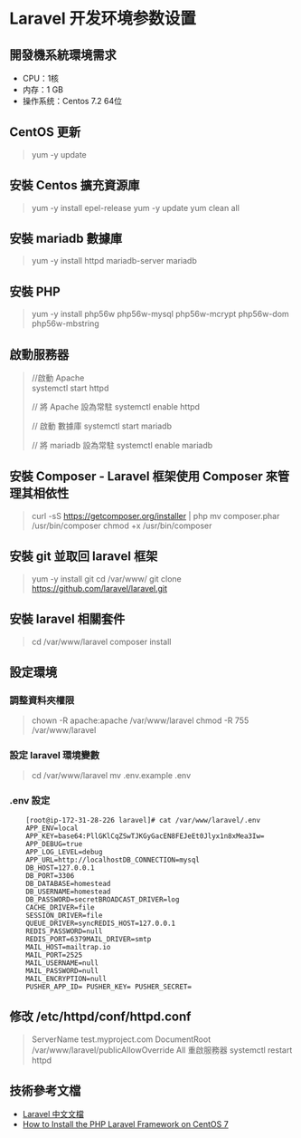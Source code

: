 # Laravel 开发环境参数设置

## 開發機系統環境需求
- CPU：1核
- 内存：1 GB
- 操作系统：Centos 7.2 64位


## CentOS 更新
>    yum -y update

## 安裝 Centos 擴充資源庫
>    yum -y install epel-release
>    yum -y update
>    yum clean all
    
## 安裝 mariadb 數據庫
>    yum -y install httpd mariadb-server mariadb 
    
## 安裝 PHP
>    yum -y install php56w php56w-mysql php56w-mcrypt php56w-dom php56w-mbstring
    
## 啟動服務器
>    //啟動 Apache   
>    systemctl start httpd
>   
>    // 將 Apache 設為常駐
>    systemctl enable httpd
>    
>    // 啟動 數據庫
>    systemctl start mariadb
>    
>    // 將 mariadb 設為常駐
>    systemctl enable mariadb
  
## 安裝 Composer - Laravel 框架使用 Composer 來管理其相依性
> curl -sS https://getcomposer.org/installer | php
> mv composer.phar /usr/bin/composer
> chmod +x /usr/bin/composer

## 安裝 git 並取回 laravel 框架
>    yum -y install git
>    cd /var/www/
>    git clone https://github.com/laravel/laravel.git

## 安裝 laravel 相關套件
>    cd /var/www/laravel
>    composer install 

## 設定環境
### 調整資料夾權限
>    chown -R apache:apache /var/www/laravel
>    chmod -R 755 /var/www/laravel

### 設定 laravel 環境變數
>    cd /var/www/laravel
>    mv .env.example .env

### .env 設定
```
    [root@ip-172-31-28-226 laravel]# cat /var/www/laravel/.env
    APP_ENV=local
    APP_KEY=base64:PllGKlCqZSwTJKGyGacEN8FEJeEt0Jlyx1n8xMea3Iw=
    APP_DEBUG=true
    APP_LOG_LEVEL=debug
    APP_URL=http://localhostDB_CONNECTION=mysql
    DB_HOST=127.0.0.1
    DB_PORT=3306
    DB_DATABASE=homestead
    DB_USERNAME=homestead
    DB_PASSWORD=secretBROADCAST_DRIVER=log
    CACHE_DRIVER=file
    SESSION_DRIVER=file
    QUEUE_DRIVER=syncREDIS_HOST=127.0.0.1
    REDIS_PASSWORD=null
    REDIS_PORT=6379MAIL_DRIVER=smtp
    MAIL_HOST=mailtrap.io
    MAIL_PORT=2525
    MAIL_USERNAME=null
    MAIL_PASSWORD=null
    MAIL_ENCRYPTION=null
    PUSHER_APP_ID= PUSHER_KEY= PUSHER_SECRET=

```

## 修改 /etc/httpd/conf/httpd.conf
>    ServerName test.myproject.com
>    DocumentRoot /var/www/laravel/publicAllowOverride All
重啟服務器
>    systemctl restart httpd

## 技術參考文檔
* [Laravel 中文文檔](https://docs.golaravel.com/docs/5.0/installation/)
* [How to Install the PHP Laravel Framework on CentOS 7](https://hostpresto.com/community/tutorials/how-to-install-the-php-laravel-framework-on-centos-7/)




